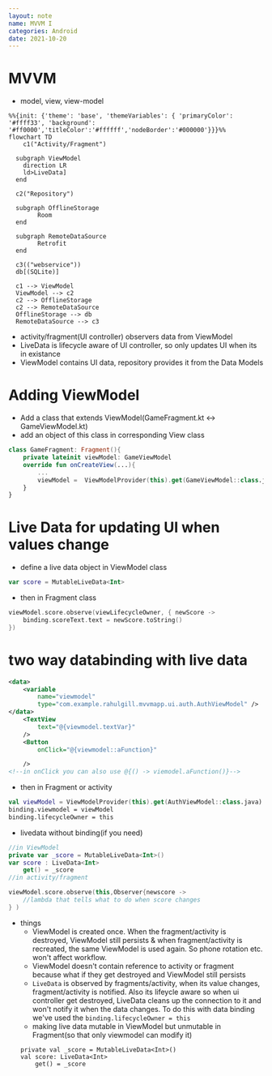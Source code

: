 ```yaml
---
layout: note
name: MVVM I
categories: Android
date: 2021-10-20
---
```



# MVVM
- model, view, view-model
```mermaid
%%{init: {'theme': 'base', 'themeVariables': { 'primaryColor': '#ffff33', 'background': '#ff0000','titleColor':'#ffffff','nodeBorder':'#000000'}}}%%
flowchart TD
	c1("Activity/Fragment")
	
  subgraph ViewModel
    direction LR
    ld>LiveData]
  end
  
  c2("Repository")
  
  subgraph OfflineStorage
		Room
  end
  
  subgraph RemoteDataSource
		Retrofit
  end
  
  c3(("webservice"))
  db[(SQLite)]
  
  c1 --> ViewModel
  ViewModel --> c2
  c2 --> OfflineStorage
  c2 --> RemoteDataSource
  OfflineStorage --> db
  RemoteDataSource --> c3
```
- activity/fragment(UI controller) observers data from ViewModel
- LiveData is lifecycle aware of UI controller, so only updates UI when its in existance
- ViewModel contains UI data, repository provides it from the Data Models
# Adding ViewModel
- Add a class that extends ViewModel(GameFragment.kt  <-> GameViewModel.kt)
- add an object of this class in corresponding View class
```kotlin
class GameFragment: Fragment(){
	private lateinit viewModel: GameViewModel
	override fun onCreateView(...){
		...
		viewModel =  ViewModelProvider(this).get(GameViewModel::class.java)
	}
}
```

# Live Data for updating UI when values change
- define a live data object in ViewModel class
```kotlin
var score = MutableLiveData<Int>
```
- then in Fragment class
```kotlin
viewModel.score.observe(viewLifecycleOwner, { newScore ->
	binding.scoreText.text = newScore.toString()
})
```

# two way databinding with live data
```xml
<data>
	<variable
		name="viewmodel"
		type="com.example.rahulgill.mvvmapp.ui.auth.AuthViewModel" />
</data>
	<TextView
		text="@{viewmodel.textVar}"
	/>
	<Button
		onClick="@{viewmodel::aFunction}"

	/>
<!--in onClick you can also use @{() -> viemodel.aFunction()}-->
```
- then in Fragment or activity
```kotlin
val viewModel = ViewModelProvider(this).get(AuthViewModel::class.java)
binding.viewmodel = viewModel
binding.lifecycleOwner = this
```
- livedata without binding(if you need)
```kotlin
//in ViewModel
private var _score = MutableLiveData<Int>()
var score : LiveData<Int>
	get() = _score
//in activity/fragment

viewModel.score.observe(this,Observer{newscore -> 
	//lambda that tells what to do when score changes
} )
```
- things
	- ViewModel is created once. When the fragment/activity is destroyed, ViewModel still persists & when fragment/activity is recreated, the same ViewModel is used again. So phone rotation etc. won't affect workflow.
	- ViewModel doesn't contain reference to activity or fragment because what if they get destroyed and ViewModel still persists
	- `LiveData` is observed by fragments/activity, when its value changes, fragment/activity is notified. Also its lifeycle aware so when ui controller get destroyed, LiveData cleans up the connection to it and won't notify it when the data changes. To do this with data binding we've used the `binding.lifecycleOwner = this`
	- making live data mutable in ViewModel but unmutable in Fragment(so that only viewmodel can modify it)
	```
	private val _score = MutableLiveData<Int>()
	val score: LiveData<Int>
		get() = _score
	```
